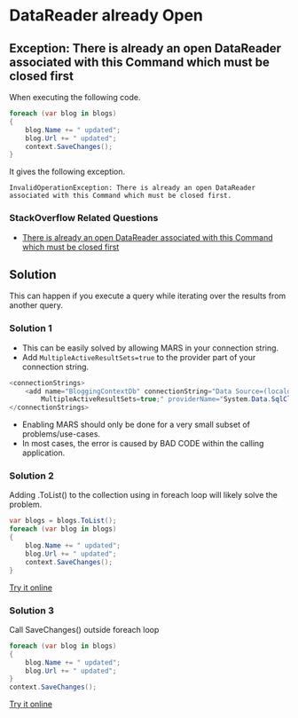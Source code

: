# DataReader already Open

## Exception: There is already an open DataReader associated with this Command which must be closed first

When executing the following code.

```csharp
foreach (var blog in blogs)
{
    blog.Name += " updated";
    blog.Url += " updated";
    context.SaveChanges();
}
```
It gives the following exception.

`InvalidOperationException: There is already an open DataReader associated with this Command which must be closed first.`

### StackOverflow Related Questions

 - [There is already an open DataReader associated with this Command which must be closed first](https://stackoverflow.com/questions/6062192/there-is-already-an-open-datareader-associated-with-this-command-which-must-be-c)

## Solution

This can happen if you execute a query while iterating over the results from another query.

### Solution 1

 - This can be easily solved by allowing MARS in your connection string. 
 - Add `MultipleActiveResultSets=true` to the provider part of your connection string.

```csharp
<connectionStrings>
    <add name="BloggingContextDb" connectionString="Data Source=(localdb)\ProjectsV13;Initial Catalog=BloggingContextDb;
        MultipleActiveResultSets=true;" providerName="System.Data.SqlClient" />
</connectionStrings>
```

 - Enabling MARS should only be done for a very small subset of problems/use-cases. 
 - In most cases, the error is caused by BAD CODE within the calling application. 

### Solution 2

Adding .ToList() to the collection using in foreach loop will likely solve the problem.


```csharp
var blogs = blogs.ToList();
foreach (var blog in blogs)
{
    blog.Name += " updated";
    blog.Url += " updated";
    context.SaveChanges();
}
```
[Try it online](https://dotnetfiddle.net/F2zQna)

### Solution 3

Call SaveChanges() outside foreach loop


```csharp
foreach (var blog in blogs)
{
    blog.Name += " updated";
    blog.Url += " updated";
}
context.SaveChanges();
```
[Try it online](https://dotnetfiddle.net/WhDkGy)
